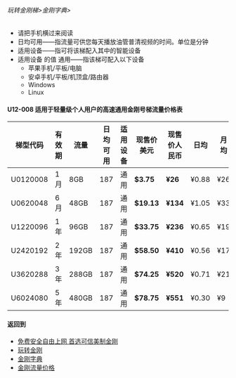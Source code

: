 ###### 玩转金刚梯>金刚字典> 

- 请把手机横过来阅读
- 日均可用——指流量可供您每天播放油管普清视频的时间。单位是分钟
- 适用设备——指可将该梯配入其中的智能设备
- 适用设备 的值 通用——指该梯可配入以下设备
  - 苹果手机/平板/电脑
  - 安卓手机/平板/机顶盒/路由器
  - Windows
  - Linux


#### U12-008 适用于轻量级个人用户的高速通用金刚号梯流量价格表

|梯型代码 |有效期|流量  |日均可用|适用设备|现售价美元|现售价人民币|日均  |月均  |年均|
|--------|-----|------|--------------|------|------|-------|-----|-----|-----|
|U0120008|1月  |   8GB|   187|     通用|<strong> $3.75 </strong> |<strong>¥26</strong> |¥0.88|¥26|¥312|
|U0620048|6月  |  48GB|   187|     通用|<strong> $19.13</strong> |<strong>¥134</strong>|¥1.05|¥33|¥268|
|U1220096|1年  |  96GB|   187|     通用|<strong> $33.75</strong> |<strong>¥236</strong>|¥0.65|¥19|¥236|
|U2420192|2年  | 192GB|   187|     通用|<strong> $58.50</strong> |<strong>¥410</strong>|¥0.56|¥17|¥205|
|U3620288|3年  | 288GB|   187|     通用|<strong> $74.25</strong> |<strong>¥520</strong>|¥0.71|¥21|¥173|
|U6024080|5年  | 480GB|   187|     通用|<strong> $78.75</strong> |<strong>¥551</strong>|¥0.30|¥9|¥109|

#### 返回到
- [免费安全自由上网 首选可信美制金刚](https://github.com/a2zitpro/web/blob/master/%E5%BE%80%E5%90%8E%E7%BF%BB.md)
- [玩转金刚](https://github.com/a2zitpro/web/blob/master/LadderFree/A.md)
- [金刚字典](https://github.com/a2zitpro/web/blob/master/LadderFree/kkDictionary/KKDictionary.md)
- [金刚流量价格](https://github.com/a2zitpro/web/blob/master/LadderFree/kkDictionary/Price/KKDTPrice.md)



